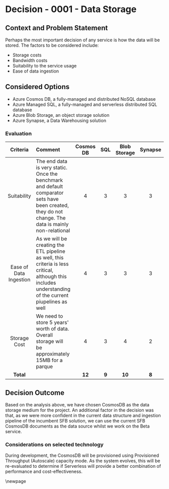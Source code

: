 # Decision - 0001 - Data Storage

## Context and Problem Statement

Perhaps the most important decision of any service is how the data will be stored. The factors to be considered include:

* Storage costs
* Bandwidth costs
* Suitability to the service usage
* Ease of data ingestion

## Considered Options

* Azure Cosmos DB, a fully-managed and distributed NoSQL database
* Azure Managed SQL, a fully-managed and serverless distributed SQL database
* Azure Blob Storage, an object storage solution
* Azure Synapse, a Data Warehousing solution

### Evaluation

| Criteria | Comment | Cosmos DB | SQL | Blob Storage | Synapse |
|:--------:|:----------------|:--:|:--:|:--:|:--:|
| Suitability | The end data is very static. Once the benchmark and default comparator sets have been created, they do not change. The data is mainly non-relational | 4 | 3 | 3 | 3 |
| Ease of Data Ingestion | As we will be creating the ETL pipeline as well, this criteria is less critical, although this includes understanding of the current piupelines as well | 4 | 3 | 3 | 3 |
| Storage Cost | We need to store 5 years' worth of data. Overall storage will be approximately 15MB for a parque  | 4 | 3 | 4 | 2 |
| **Total** | | **12** | **9** | **10** | **8** |

## Decision Outcome

Based on the analysis above, we have chosen CosmosDB as the data storage medium for the project. An additional factor in the decision was that, as we were more confident in the current data structure and ingestion pipeline of the incumbent SFB solution, we can use the current SFB CosmosDB documents as the data source whilst we work on the Beta service.

### Considerations on selected technology

During development, the CosmosDB will be provisioned using Provisioned Throughput (Autoscale) capacity mode. As the system evolves, this will be re-evaluated to determine if Serverless will provide a better combination of performance and cost-effectiveness.

<!-- Leave the rest of this page blank -->
\newpage
